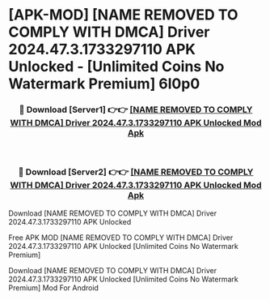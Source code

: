 # [APK-MOD] [NAME REMOVED TO COMPLY WITH DMCA] Driver 2024.47.3.1733297110 APK Unlocked - [Unlimited Coins No Watermark Premium] 6l0p0



<div align="center">
<h3>🔴 Download [Server1] 👉👉 <a href="https://momento.my/?title=[NAME_REMOVED_TO_COMPLY_WITH_DMCA]_Driver_2024.47.3.1733297110_APK_Unlocked">[NAME REMOVED TO COMPLY WITH DMCA] Driver 2024.47.3.1733297110 APK Unlocked Mod Apk</a></h3><br>

<h3>🔴 Download [Server2] 👉👉 <a href="https://momento.my/?title=[NAME_REMOVED_TO_COMPLY_WITH_DMCA]_Driver_2024.47.3.1733297110_APK_Unlocked">[NAME REMOVED TO COMPLY WITH DMCA] Driver 2024.47.3.1733297110 APK Unlocked Mod Apk</a></h3>
</div>



Download [NAME REMOVED TO COMPLY WITH DMCA] Driver 2024.47.3.1733297110 APK Unlocked 

Free APK MOD [NAME REMOVED TO COMPLY WITH DMCA] Driver 2024.47.3.1733297110 APK Unlocked [Unlimited Coins No Watermark Premium]

Download [NAME REMOVED TO COMPLY WITH DMCA] Driver 2024.47.3.1733297110 APK Unlocked [Unlimited Coins No Watermark Premium] Mod For Android
